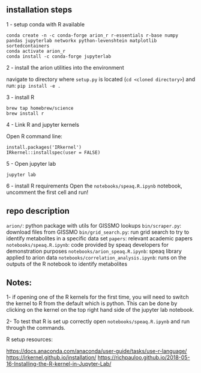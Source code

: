 ## installation steps
1 - setup conda with R available
```
conda create -n -c conda-forge arion_r r-essentials r-base numpy pandas jupyterlab networkx python-levenshtein matplotlib sortedcontainers
conda activate arion_r
conda install -c conda-forge jupyterlab
```

2 - install the arion utilities into the environment
  
navigate to directory where `setup.py` is located (`cd <cloned directory>`) and run:
`pip install -e .`

3 - install R
```
brew tap homebrew/science
brew install r
```

4 - Link R and jupyter kernels 

Open R command line:
```
install.packages('IRkernel')
IRkernel::installspec(user = FALSE)
```

5 - Open jupyter lab
```
jupyter lab
```

6 - install R requirements
Open the `notebooks/speaq.R.ipynb` notebook, uncomment the first cell and run!

## repo description

`arion/`: python package with utils for GISSMO lookups
`bin/scraper.py`: download files from GISSMO
`bin/grid_search.py`: run grid search to try to identify metabolites in a specific data set
`papers`: relevant academic papers
`notebooks/speaq.R.ipynb`: code provided by speaq developers for demonstration purposes
`notebooks/arion_speaq.R.ipynb`: speaq library applied to arion data
`notebooks/correlation_analysis.ipynb`: runs on the outputs of the R notebook to identify metabolites

## Notes:

1- if opening one of the R kernels for the first time, you will need to switch the kernel to R from the default which 
is python. This can be done by clicking on the kernel on the top right hand side of the jupyter lab notebook.

2- To test that R is set up correctly open `notebooks/speaq.R.ipynb` and run through the commands.

R setup resources:

https://docs.anaconda.com/anaconda/user-guide/tasks/use-r-language/
https://irkernel.github.io/installation/
https://richpauloo.github.io/2018-05-16-Installing-the-R-kernel-in-Jupyter-Lab/
